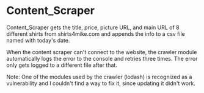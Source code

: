 # Content_Scraper

Content_Scraper gets the title, price, picture URL, and main URL of 8 different shirts from shirts4mike.com and appends the info to a csv file named with today's date.

When the content scraper can't connect to the website, the crawler module automatically logs the error to the console and retries three times. The error only gets logged to a different file after that.

Note: One of the modules used by the crawler (lodash) is recognized as a vulnerability and I couldn't find a way to fix it, since updating it didn't work.
